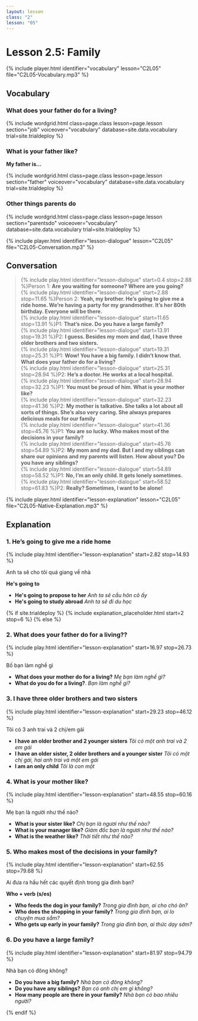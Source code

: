 ```yaml
---
layout: lesson
class: "2"
lesson: "05"
---
```


# Lesson 2.5: Family

{% include player.html identifier="vocabulary" lesson="C2L05" file="C2L05-Vocabulary.mp3" %}





## Vocabulary

### What does your father do for a living?


{% include wordgrid.html 
		class=page.class 
		lesson=page.lesson 
		section="job"
		voiceover="vocabulary"
		database=site.data.vocabulary 
		trial=site.trialdeploy %}



### What is your father like?

**My father is...**

{% include wordgrid.html 
		class=page.class 
		lesson=page.lesson 
		section="father"
		voiceover="vocabulary"
		database=site.data.vocabulary 
		trial=site.trialdeploy %}


### Other things parents do

{% include wordgrid.html 
		class=page.class 
		lesson=page.lesson 
		section="parentsdo"
		voiceover="vocabulary"
		database=site.data.vocabulary 
		trial=site.trialdeploy %}



{% include player.html identifier="lesson-dialogue" lesson="C2L05" file="C2L05-Conversation.mp3" %}
## Conversation



> {% include play.html identifier="lesson-dialogue" start=0.4 stop=2.88 %}Person 1: **Are you waiting for someone? Where are you going?**  
> {% include play.html identifier="lesson-dialogue" start=2.88 stop=11.65 %}Person 2: **Yeah, my brother. He’s going to give me a ride home. We’re having a party for my grandmother. It’s her 80th birthday. Everyone will be there.**  
> {% include play.html identifier="lesson-dialogue" start=11.65 stop=13.91 %}P1: **That’s nice. Do you have a large family?**  
> {% include play.html identifier="lesson-dialogue" start=13.91 stop=19.31 %}P2: **I guess. Besides my mom and dad, I have three older brothers and two sisters.**  
> {% include play.html identifier="lesson-dialogue" start=19.31 stop=25.31 %}P1: **Wow! You have a big family. I didn’t know that. What does your father do for a living?**  
> {% include play.html identifier="lesson-dialogue" start=25.31 stop=28.94 %}P2: **He’s a doctor. He works at a local hospital.**  
> {% include play.html identifier="lesson-dialogue" start=28.94 stop=32.23 %}P1: **You must be proud of him. What is your mother like?**  
> {% include play.html identifier="lesson-dialogue" start=32.23 stop=41.36 %}P2: **My mother is talkative. She talks a lot about all sorts of things. She’s also very caring. She always prepares delicious meals for our family**  
> {% include play.html identifier="lesson-dialogue" start=41.36 stop=45.76 %}P1: **You are so lucky. Who makes most of the decisions in your family?**  
> {% include play.html identifier="lesson-dialogue" start=45.76 stop=54.89 %}P2: **My mom and my dad. But I and my siblings can share our opinions and my parents will listen. How about you? Do you have any siblings?**  
> {% include play.html identifier="lesson-dialogue" start=54.89 stop=58.52 %}P1: **No, I’m an only child. It gets lonely sometimes.**  
> {% include play.html identifier="lesson-dialogue" start=58.52 stop=61.83 %}P2: **Really? Sometimes, I want to be alone!**  


{% include player.html identifier="lesson-explanation" lesson="C2L05" file="C2L05-Native-Explanation.mp3" %}
## Explanation

### 1. He’s going to give me a ride home
{% include play.html identifier="lesson-explanation" start=2.82 stop=14.93 %}

Anh ta sẽ cho tôi quá giang về nhà 

**He's going to**

- **He's going to propose to her** *Anh ta sẽ cầu hôn cô ấy*
- **He's going to study abroad** *Anh ta sẽ đi du học*

{% if site.trialdeploy %}
	{% include explanation_placeholder.html start=2 stop=6 %}
	{% else %}





### 2. What does your father do for a living??
{% include play.html identifier="lesson-explanation" start=16.97 stop=26.73 %}

Bố bạn làm nghề gì

- **What does your mother do for a living?** *Mẹ bạn làm nghề gì?*
- **What do you do for a living?**. *Bạn làm nghề gì?*

### 3. I have three older brothers and two sisters
{% include play.html identifier="lesson-explanation" start=29.23 stop=46.12 %}

Tôi có 3 anh trai và 2 chị/em gái

- **I have an older brother and 2 younger sisters** *Tôi có một anh trai và 2 em gái*
- **I have an older sister, 2 older brothers and a younger sister** *Tôi có một chị gái, hai anh trai và một em gái*
- **I am an only child** *Tôi là con một*


### 4.  What is your mother like?
{% include play.html identifier="lesson-explanation" start=48.55 stop=60.16 %}

Mẹ bạn là người như thế nào?
 - **What is your sister like?** *Chị bạn là ngươi như thế nào?*
 - **What is your manager like?** *Giám đốc bạn là ngươi như thế nào?*
 - **What is the weather like?** *Thời tiết như thế nào?*

### 5.  Who makes most of the decisions in your family?
{% include play.html identifier="lesson-explanation" start=62.55 stop=79.68 %}

Ai đưa ra hầu hết các quyết định trong gia đình bạn?

**Who + verb (s/es)**

- **Who feeds the dog in your family?** *Trong gia đình bạn, ai cho chó ăn?*
- **Who does the shopping in your family?** *Trong gia đình bạn, ai lo chuyện mua sắm?*
- **Who gets up early in your family?** *Trong gia đình bạn, ai thức dạy sớm?*

### 6.  Do you have a large family?
{% include play.html identifier="lesson-explanation" start=81.97 stop=94.79 %}

Nhà bạn có đông không?

- **Do you have a big family?** *Nhà bạn có đông không?*
- **Do you have any siblings?** *Bạn có anh chị em gì không?*
- **How many people are there in your family?** *Nhà bạn có bao nhiêu người?*

{% endif %}